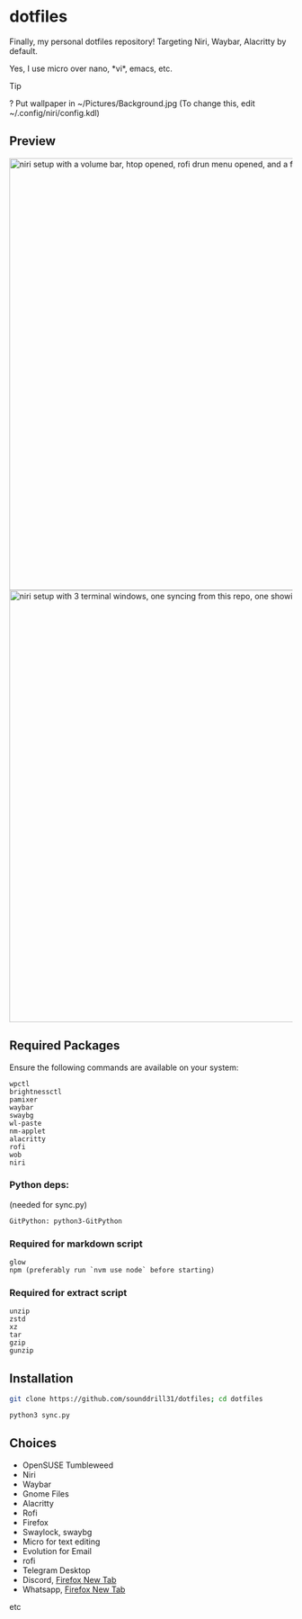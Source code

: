 # dotfiles
Finally, my personal dotfiles repository! Targeting Niri, Waybar, Alacritty by default. 

Yes, I use micro over nano, \*vi\*, emacs, etc.  

> [!TIP]
? Put wallpaper in ~/Pictures/Background.jpg (To change this, edit ~/.config/niri/config.kdl)

## Preview
<img width="1366" height="768" alt="niri setup with a volume bar, htop opened, rofi drun menu opened, and a fastfetch" src="https://github.com/user-attachments/assets/15118b01-752e-409d-a90f-1e108f9646a3" />

<img width="1366" height="768" alt="niri setup with 3 terminal windows, one syncing from this repo, one showing fastfetch and the last editing the niri config" src="https://github.com/user-attachments/assets/68c9ea2a-d70d-4ac7-b188-a709c6f02997" />


## Required Packages

Ensure the following commands are available on your system:

```
wpctl
brightnessctl
pamixer
waybar
swaybg
wl-paste
nm-applet
alacritty
rofi
wob
niri
```

### Python deps:
(needed for sync.py)
```
GitPython: python3-GitPython
```

### Required for markdown script
```
glow
npm (preferably run `nvm use node` before starting)
```
### Required for extract script
```
unzip
zstd
xz
tar
gzip
gunzip
```

## Installation

```bash
git clone https://github.com/sounddrill31/dotfiles; cd dotfiles
```

```bash
python3 sync.py
```

## Choices
- OpenSUSE Tumbleweed
- Niri
- Waybar
- Gnome Files
- Alacritty
- Rofi
- Firefox
- Swaylock, swaybg
- Micro for text editing
- Evolution for Email
- rofi
- Telegram Desktop
- Discord, [Firefox New Tab](https://gist.github.com/sounddrill31/7e01a6ef562e3497e38ba583a62f7ce1)
- Whatsapp, [Firefox New Tab](https://gist.github.com/sounddrill31/a7428018778f788a95344ab9e6cb1353)

etc
